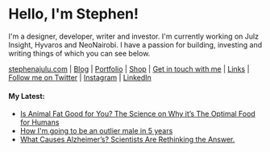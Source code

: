   <!-- Hello there! Feel free to make this your own but kindly don't use my data. Attributions are welcomed & appreciated --> 

# Hello, I'm Stephen!

I'm a designer, developer, writer and investor. I'm currently working on Julz Insight, Hyvaros and NeoNairobi. I have a passion for building, investing and writing things of which you can see below.

[stephenajulu.com](https://stephenajulu.com) | [Blog](https://stephenajulu.com/blog) | [Portfolio](https://stephenajulu.com/portfolio) | [Shop](https://stephenajulu.com/store) | [Get in touch with me](https://stephenajulu.com/contact) | [Links](https://stephenajulu.com/links) | [Follow me on Twitter](https://twitter.com/stephenajulu) | [Instagram](https://instagram.com/stephenajulu) | [LinkedIn](https://linkedin.com/in/stephenajulu)

#### My Latest:

<!-- BLOG-POST-LIST:START -->
- [Is Animal Fat Good for You? The Science on Why it’s The Optimal Food for Humans](https://stephenajulu.com/blog/is-animal-fat-good-for-you-the-science-on-why-it-s-the-optimal-food-for-humans/)
- [How I&#39;m going to be an outlier male in 5 years](https://stephenajulu.com/blog/here-s-how-i-m-going-to-be-an-outlier-top-10-male-in-5-years/)
- [What Causes Alzheimer’s? Scientists Are Rethinking the Answer.](https://stephenajulu.com/blog/what-causes-alzheimer-s-scientists-are-rethinking-the-answer/)
<!-- BLOG-POST-LIST:END -->

